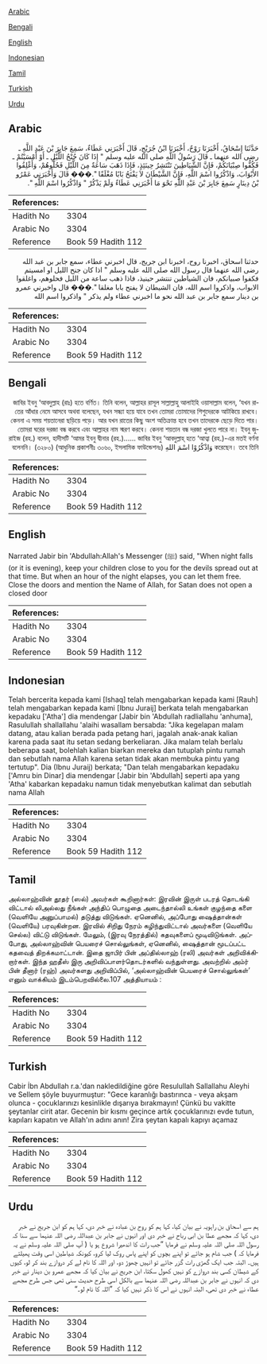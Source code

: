 [Arabic](#arabic)

[Bengali](#bengali)

[English](#english)

[Indonesian](#indonesian)

[Tamil](#tamil)

[Turkish](#turkish)

[Urdu](#urdu)

## Arabic


<div dir="rtl" lang="ar" style={{fontSize:'larger',backgroundColor:'#f8f9fa',padding:20}}>
حَدَّثَنَا إِسْحَاقُ، أَخْبَرَنَا رَوْحٌ، أَخْبَرَنَا ابْنُ جُرَيْجٍ، قَالَ أَخْبَرَنِي عَطَاءٌ، سَمِعَ جَابِرَ بْنَ عَبْدِ اللَّهِ ـ رضى الله عنهما ـ قَالَ رَسُولُ اللَّهِ صلى الله عليه وسلم ‏"‏ إِذَا كَانَ جُنْحُ اللَّيْلِ ـ أَوْ أَمْسَيْتُمْ ـ فَكُفُّوا صِبْيَانَكُمْ، فَإِنَّ الشَّيَاطِينَ تَنْتَشِرُ حِينَئِذٍ، فَإِذَا ذَهَبَ سَاعَةٌ مِنَ اللَّيْلِ فَحُلُّوهُمْ، وَأَغْلِقُوا الأَبْوَابَ، وَاذْكُرُوا اسْمَ اللَّهِ، فَإِنَّ الشَّيْطَانَ لاَ يَفْتَحُ بَابًا مُغْلَقًا ‏"‏‏.��� قَالَ وَأَخْبَرَنِي عَمْرُو بْنُ دِينَارٍ سَمِعَ جَابِرَ بْنَ عَبْدِ اللَّهِ نَحْوَ مَا أَخْبَرَنِي عَطَاءٌ وَلَمْ يَذْكُرْ ‏"‏ وَاذْكُرُوا اسْمَ اللَّهِ ‏"‏‏.‏
</div>
<div style={{backgroundColor:'#f8f9fa',padding:20, marginBottom: 10}}><table> <thead> <tr> <th>References:</th> <th></th> </tr> </thead> <tbody><tr><td>Hadith No</td><td>3304</td></tr><tr><td>Arabic No</td><td>3304</td></tr><tr><td>Reference</td><td>Book 59 Hadith 112</td></tr></tbody></table></div>


<div dir="rtl" lang="ar" style={{fontSize:'larger',backgroundColor:'#f8f9fa',padding:20}}>
حدثنا اسحاق، اخبرنا روح، اخبرنا ابن جريج، قال اخبرني عطاء، سمع جابر بن عبد الله رضى الله عنهما قال رسول الله صلى الله عليه وسلم " اذا كان جنح الليل او امسيتم فكفوا صبيانكم، فان الشياطين تنتشر حينيذ، فاذا ذهب ساعة من الليل فحلوهم، واغلقوا الابواب، واذكروا اسم الله، فان الشيطان لا يفتح بابا مغلقا ".��� قال واخبرني عمرو بن دينار سمع جابر بن عبد الله نحو ما اخبرني عطاء ولم يذكر " واذكروا اسم الله
</div>
<div style={{backgroundColor:'#f8f9fa',padding:20, marginBottom: 10}}><table> <thead> <tr> <th>References:</th> <th></th> </tr> </thead> <tbody><tr><td>Hadith No</td><td>3304</td></tr><tr><td>Arabic No</td><td>3304</td></tr><tr><td>Reference</td><td>Book 59 Hadith 112</td></tr></tbody></table></div>

## Bengali


<div dir="rtl" lang="bn" style={{fontSize:'larger',backgroundColor:'#f8f9fa',padding:20}}>
জাবির ইবনু ‘আবদুল্লাহ (রাঃ) হতে বর্ণিত। তিনি বলেন, আল্লাহর রাসূল সাল্লাল্লাহু আলাইহি ওয়াসাল্লাম বলেন, ‘যখন রাতের আঁধার নেমে আসবে অথবা বলেছেন, যখন সন্ধ্যা হয়ে যাবে তখন তোমরা তোমাদের শিশুদেরকে আটকিয়ে রাখবে। কেননা এ সময় শয়তানেরা ছড়িয়ে পড়ে। আর যখন রাতের কিছু অংশ অতিক্রান্ত হবে তখন তাদেরকে ছেড়ে দিতে পার। তোমরা ঘরের দরজা বন্ধ করবে এবং আল্লাহর নাম স্মরণ করবে। কেননা শয়তান বন্ধ দরজা খুলতে পারে না। ইবনু জুরাইজ (রহ.) বলেন, হাদীসটি ‘আমর ইবনু দ্বীনার (রহ.)...... জাবির ইবনু ‘আবদুল্লাহ্ হতে ‘আত্বা (রহ.)-এর মতই বর্ণনা করেছেন। তবে তিনি وَاذْكُرُوْا اسْمَ اللهِ বলেননি। (৩২৮০) (আধুনিক প্রকাশনীঃ ৩০৬০, ইসলামিক ফাউন্ডেশনঃ)
</div>
<div style={{backgroundColor:'#f8f9fa',padding:20, marginBottom: 10}}><table> <thead> <tr> <th>References:</th> <th></th> </tr> </thead> <tbody><tr><td>Hadith No</td><td>3304</td></tr><tr><td>Arabic No</td><td>3304</td></tr><tr><td>Reference</td><td>Book 59 Hadith 112</td></tr></tbody></table></div>

## English


<div dir="ltr" lang="en" style={{fontSize:'larger',backgroundColor:'#f8f9fa',padding:20}}>
Narrated Jabir bin 'Abdullah:Allah's Messenger (ﷺ) said, "When night falls (or it is evening), keep your children close to you for the devils spread out at that time. But when an hour of the night elapses, you can let them free. Close the doors and mention the Name of Allah, for Satan does not open a closed door
</div>
<div style={{backgroundColor:'#f8f9fa',padding:20, marginBottom: 10}}><table> <thead> <tr> <th>References:</th> <th></th> </tr> </thead> <tbody><tr><td>Hadith No</td><td>3304</td></tr><tr><td>Arabic No</td><td>3304</td></tr><tr><td>Reference</td><td>Book 59 Hadith 112</td></tr></tbody></table></div>

## Indonesian


<div dir="ltr" lang="id" style={{fontSize:'larger',backgroundColor:'#f8f9fa',padding:20}}>
Telah bercerita kepada kami [Ishaq] telah mengabarkan kepada kami [Rauh] telah mengabarkan kepada kami [Ibnu Juraij] berkata telah mengabarkan kepadaku ['Atha'] dia mendengar [Jabir bin 'Abdullah radliallahu 'anhuma], Rasulullah shallallahu 'alaihi wasallam bersabda: "Jika kegelapan malam datang, atau kalian berada pada petang hari, jagalah anak-anak kalian karena pada saat itu setan sedang berkeliaran. Jika malam telah berlalu beberapa saat, bolehlah kalian biarkan mereka dan tutuplah pintu rumah dan sebutlah nama Allah karena setan tidak akan membuka pintu yang tertutup". Dia (Ibnu Juraij) berkata; "Dan telah mengabarkan kepadaku ['Amru bin Dinar] dia mendengar [Jabir bin 'Abdullah] seperti apa yang 'Atha' kabarkan kepadaku namun tidak menyebutkan kalimat dan sebutlah nama Allah
</div>
<div style={{backgroundColor:'#f8f9fa',padding:20, marginBottom: 10}}><table> <thead> <tr> <th>References:</th> <th></th> </tr> </thead> <tbody><tr><td>Hadith No</td><td>3304</td></tr><tr><td>Arabic No</td><td>3304</td></tr><tr><td>Reference</td><td>Book 59 Hadith 112</td></tr></tbody></table></div>

## Tamil


<div dir="ltr" lang="ta" style={{fontSize:'larger',backgroundColor:'#f8f9fa',padding:20}}>
அல்லாஹ்வின் தூதர் (ஸல்) அவர்கள் கூறினார்கள்: இரவின் இருள் படரத் தொடங்கி விட்டால் லிஅல்லது நீங்கள் அந்திப் பொழுதை அடைந்தால்லி உங்கள் குழந்தை களை (வெளியே அனுப்பாமல்) தடுத்து விடுங்கள். ஏனெனில், அப்போது ஷைத்தான்கள் (வெளியே) பரவுகின்றன. இரவில் சிறிது நேரம் கழிந்துவிட்டால் அவர்களை (வெளியே செல்ல) விட்டு விடுங்கள். மேலும், (இரவு நேரத்தில்) கதவுகளைப் மூடிவிடுங்கள். அப்போது, அல்லாஹ்வின் பெயரைச் சொல்லுங்கள், ஏனெனில், ஷைத்தான் மூடப்பட்ட கதவைத் திறக்கமாட்டான். இதை ஜாபிர் பின் அப்தில்லாஹ் (ரலி) அவர்கள் அறிவிக்கிறார்கள். இந்த ஹதீஸ் இரு அறிவிப்பாளர்தொடர்களில் வந்துள்ளது. அவற்றில் அம்ர் பின் தீனார் (ரஹ்) அவர்களது அறிவிப்பில், ‘அல்லாஹ்வின் பெயரைச் சொல்லுங்கள்’ எனும் வாக்கியம் இடம்பெறவில்லை.107 அத்தியாயம் :
</div>
<div style={{backgroundColor:'#f8f9fa',padding:20, marginBottom: 10}}><table> <thead> <tr> <th>References:</th> <th></th> </tr> </thead> <tbody><tr><td>Hadith No</td><td>3304</td></tr><tr><td>Arabic No</td><td>3304</td></tr><tr><td>Reference</td><td>Book 59 Hadith 112</td></tr></tbody></table></div>

## Turkish


<div dir="ltr" lang="tr" style={{fontSize:'larger',backgroundColor:'#f8f9fa',padding:20}}>
Cabir İbn Abdullah r.a.'dan nakledildiğine göre Resulullah Sallallahu Aleyhi ve Sellem şöyle buyurmuştur: "Gece karanlığı bastırınca - veya akşam olunca - çocuklarınızı kesinlikle dışarıya bırakmayın! Çünkü bu vakitte şeytanlar cirit atar. Gecenin bir kısmı geçince artık çocuklarınızı evde tutun, kapıları kapatın ve Allah'ın adını anın! Zira şeytan kapalı kapıyı açamaz
</div>
<div style={{backgroundColor:'#f8f9fa',padding:20, marginBottom: 10}}><table> <thead> <tr> <th>References:</th> <th></th> </tr> </thead> <tbody><tr><td>Hadith No</td><td>3304</td></tr><tr><td>Arabic No</td><td>3304</td></tr><tr><td>Reference</td><td>Book 59 Hadith 112</td></tr></tbody></table></div>

## Urdu


<div dir="rtl" lang="ur" style={{fontSize:'larger',backgroundColor:'#f8f9fa',padding:20}}>
ہم سے اسحاق بن راہویہ نے بیان کیا، کہا ہم کو روح بن عبادہ نے خبر دی، کہا ہم کو ابن جریج نے خبر دی، کہا کہ مجھے عطا بن ابی رباح نے خبر دی اور انہوں نے جابر بن عبداللہ رضی اللہ عنہما سے سنا کہ رسول اللہ صلی اللہ علیہ وسلم نے فرمایا ”جب رات کا اندھیرا شروع ہو یا ( آپ صلی اللہ علیہ وسلم نے یہ فرمایا کہ ) جب شام ہو جائے تو اپنے بچوں کو اپنے پاس روک لیا کرو، کیونکہ شیاطین اسی وقت پھیلتے ہیں۔ البتہ جب ایک گھڑی رات گزر جائے تو انہیں چھوڑ دو، اور اللہ کا نام لے کر دروازے بند کر لو، کیوں کے شیطان کسی بند دروازے کو نہیں کھول سکتا، ابن جریج نے بیان کیا کہ مجھے عمرو بن دینار نے خبر دی کہ انہوں نے جابر بن عبداللہ رضی اللہ عنہما سے بالکل اسی طرح حدیث سنی تھی جس طرح مجھے عطاء نے خبر دی تھی، البتہ انہوں نے اس کا ذکر نہیں کیا کہ ”اللہ کا نام لو۔“
</div>
<div style={{backgroundColor:'#f8f9fa',padding:20, marginBottom: 10}}><table> <thead> <tr> <th>References:</th> <th></th> </tr> </thead> <tbody><tr><td>Hadith No</td><td>3304</td></tr><tr><td>Arabic No</td><td>3304</td></tr><tr><td>Reference</td><td>Book 59 Hadith 112</td></tr></tbody></table></div>